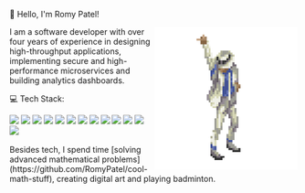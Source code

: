 <p align="left">👋 Hello, I'm Romy Patel!</p>
<img align="right" width="250" src="https://github.com/RomyPatel/RomyPatel/blob/main/profile_.gif">
<p align="left">I am a software developer with over four years of experience in designing high-throughput applications, implementing secure and high-performance microservices and building analytics dashboards. </p>
<p align="left"> 💻 Tech Stack: </p>
<p align="left">
<img src="https://img.shields.io/badge/java-%23ED8B00.svg?style=flat&logo=java&logoColor=white" />
<img src="https://img.shields.io/badge/python-3670A0?style=flat&logo=python&logoColor=ffdd54" />
<img src="https://img.shields.io/badge/JavaScript-F7DF1E?style=flat&logo=javascript&logoColor=black" /> 
<img src="https://img.shields.io/badge/css3-%231572B6.svg?style=flat&logo=css3&logoColor=white" />
<img src="https://img.shields.io/badge/html5-%23E34F26.svg?style=flat&logo=html5&logoColor=white" />
<img src="https://img.shields.io/badge/AWS-%23FF9900.svg?style=flat&logo=amazon-aws&logoColor=white" />
<img src="https://img.shields.io/badge/node.js-6DA55F?style=flat&logo=node.js&logoColor=white"/>
<img src="https://img.shields.io/badge/react-%2320232a.svg?style=flat&logo=react&logoColor=%2361DAFB"/>
<img src="https://img.shields.io/badge/spring-%236DB33F.svg?style=flat&logo=spring&logoColor=white"/>
<img src="https://img.shields.io/badge/sqlite-%2307405e.svg?style=flat&logo=sqlite&logoColor=white"/>
<img src="https://img.shields.io/badge/MongoDB-%234ea94b.svg?style=flat&logo=mongodb&logoColor=white" />
<img src="https://img.shields.io/badge/mysql-%2300f.svg?style=flat&logo=mysql&logoColor=white" />
<img src="https://img.shields.io/badge/PostgreSQL-316192?style=flat&logo=postgresql&logoColor=color" />
</p>
<p align="left"> Besides tech, I spend time [solving advanced mathematical problems](https://github.com/RomyPatel/cool-math-stuff), creating digital art and playing badminton.</p>

